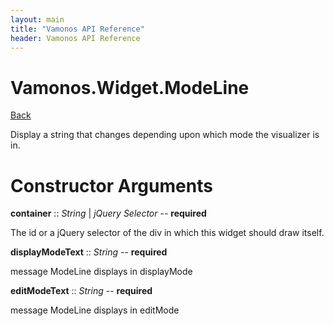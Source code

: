 ```yaml
---
layout: main
title: "Vamonos API Reference"
header: Vamonos API Reference
---
```



Vamonos.Widget.ModeLine
=======================

[Back](index.html)

Display a string that changes depending upon which mode the visualizer is in.


Constructor Arguments
=====================

**container** :: *String* | *jQuery Selector* -- **required**

The id or a jQuery selector of the div in which this widget should draw itself.



**displayModeText** :: *String* -- **required**

message ModeLine displays in displayMode



**editModeText** :: *String* -- **required**

message ModeLine displays in editMode



